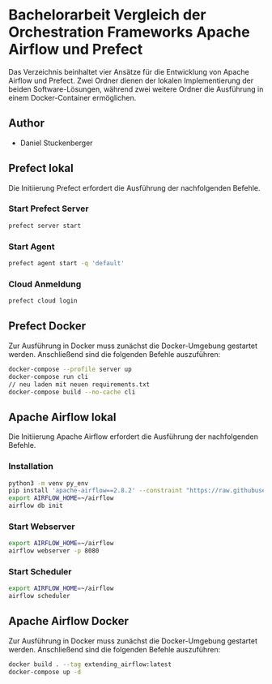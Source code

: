 
# Bachelorarbeit Vergleich der Orchestration Frameworks Apache Airflow und Prefect

Das Verzeichnis beinhaltet vier Ansätze für die Entwicklung von Apache Airflow und Prefect. Zwei Ordner dienen der lokalen Implementierung der beiden Software-Lösungen, während zwei weitere Ordner die Ausführung in einem Docker-Container ermöglichen.

## Author

- Daniel Stuckenberger


## Prefect lokal

Die Initiierung Prefect erfordert die Ausführung der nachfolgenden Befehle.

### Start Prefect Server

```bash
prefect server start
```

### Start Agent
```bash
prefect agent start -q 'default'
```

### Cloud Anmeldung
```bash
prefect cloud login
```
## Prefect Docker

Zur Ausführung in Docker muss zunächst die Docker-Umgebung gestartet werden. Anschließend sind die folgenden Befehle auszuführen:
```bash
docker-compose --profile server up
docker-compose run cli
// neu laden mit neuen requirements.txt 
docker-compose build --no-cache cli
```

## Apache Airflow lokal
Die Initiierung Apache Airflow erfordert die Ausführung der nachfolgenden Befehle.

### Installation
```bash
python3 -m venv py_env
pip install 'apache-airflow==2.8.2' --constraint "https://raw.githubusercontent.com/apache/airflow/constraints-2.8.2/constraints-3.10.txt"  
export AIRFLOW_HOME=~/airflow
airflow db init
```

### Start Webserver
```bash
export AIRFLOW_HOME=~/airflow
airflow webserver -p 8080
```
### Start Scheduler
```bash
export AIRFLOW_HOME=~/airflow
airflow scheduler
```

## Apache Airflow Docker
Zur Ausführung in Docker muss zunächst die Docker-Umgebung gestartet werden. Anschließend sind die folgenden Befehle auszuführen:

```bash
docker build . --tag extending_airflow:latest
docker-compose up -d
```

